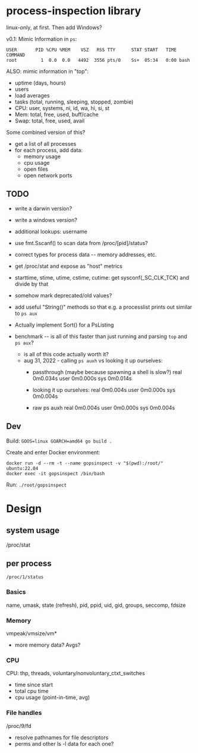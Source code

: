 # process-inspection library
linux-only, at first. Then add Windows?

v0.1: Mimic Information in `ps`:
```
USER       PID %CPU %MEM    VSZ   RSS TTY      STAT START   TIME COMMAND
root         1  0.0  0.0   4492  3556 pts/0    Ss+  05:34   0:00 bash
```

ALSO: mimic information in "top":
  - uptime (days, hours)
  - users
  - load averages
  - tasks (total, running, sleeping, stopped, zombie)
  - CPU: user, systems, ni, id, wa, hi, si, st
  - Mem: total, free, used, buff/cache
  - Swap: total, free, used, avail

Some combined version of this?


- get a list of all processes
- for each process, add data:
  - memory usage
  - cpu usage
  - open files
  - open network ports


## TODO
- write a darwin version?
- write a windows version?

- additional lookups: username
- use fmt.Sscanf() to scan data from /proc/[pid]/status?

- correct types for process data -- memory addresses, etc.
- get /proc/stat and expose as "host" metrics

- starttime, stime, utime, cstime, cutime: get sysconf(_SC_CLK_TCK) and divide by that
- somehow mark deprecated/old values?

- add useful "String()" methods so that e.g. a processlist prints out similar to `ps aux`
- Actually implement Sort() for a PsListing

- benchmark -- is all of this faster than just running and parsing `top` and `ps aux`?
  - is all of this code actually worth it?
  - aug 31, 2022 - calling `ps auxh` vs looking it up ourselves:
    - passthrough (maybe because spawning a shell is slow?)
      real	0m0.034s
      user	0m0.000s
      sys	0m0.014s

    - looking it up ourselves:
      real	0m0.004s
      user	0m0.000s
      sys	0m0.004s

    - raw ps auxh
      real	0m0.004s
      user	0m0.000s
      sys	0m0.004s

## Dev

Build:
`GOOS=linux GOARCH=amd64 go build .`

Create and enter Docker environment:
```
docker run -d --rm -t --name gopsinspect -v "$(pwd):/root/" ubuntu:22.04
docker exec -it gopsinspect /bin/bash
```

Run:
`./root/gopsinspect`



# Design

## system usage
/proc/stat

## per process
`/proc/1/status`

### Basics
name, umask, state (refresh), pid, ppid, uid, gid, groups, seccomp, fdsize

### Memory
vmpeak/vmsize/vm*

  - more memory data? Avgs?


### CPU
CPU: thp, threads, voluntary/nonvoluntary_ctxt_switches




  - time since start
  - total cpu time
  - cpu usage (point-in-time, avg)


### File handles
/proc/9/fd

- resolve pathnames for file descriptors
- perms and other ls -l data for each one?

